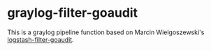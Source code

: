 # graylog-filter-goaudit

This is a graylog pipeline function based on Marcin Wielgoszewski's [logstash-filter-goaudit](https://github.com/mwielgoszewski/logstash-filter-goaudit).


